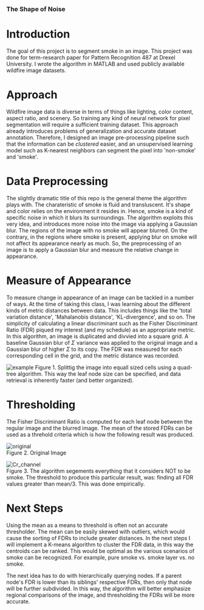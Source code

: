 ### The Shape of Noise

# Introduction

The goal of this project is to segment smoke in an image. This project was done for term-research paper for Pattern Recognition 487 at Drexel University. I wrote the algorithm in MATLAB and used publicly available wildfire image datasets. 

# Approach

Wildfire image data is diverse in terms of things like lighting, color content, aspect ratio, and scenery. So training any kind of neural network for pixel segmentation will require a sufficient training dataset. This approach already introduces problems of generalization and accurate dataset annotation. Therefore, I designed an image pre-processing pipeline such that the information can be _clustered_ easier, and an unsupervised learning model such as K-nearest neighbors can segment the pixel into 'non-smoke' and 'smoke'. 

# Data Preprocessing

The slightly dramatic title of this repo is the general theme the algorithm plays with. The charateristic of smoke is fluid and transluscent. It's shape and color relies on the environment it resides in. Hence, smoke is a kind of specific noise in which it blurs its surroundings. The algorithm exploits this very idea, and introduces more noise into the image via applying a Gaussian blur. The regions of the image with no smoke will appear blurred. On the contrary, in the regions where smoke is present, applying blur on smoke will not affect its appearance nearly as much. So, the preprocessing of an image is to apply a Gaussian blur and measure the relative change in appearance.

# Measure of Appearance

To measure change in appearance of an image can be tackled in a number of ways. At the time of taking this class, I was learning about the different kinds of metric distances between data. This includes things like the 'total variation distance', 'Mahalanobis distance', 'KL-divergence', and so on. The simplicity of calculating a linear discriminant such as the Fisher Discriminant Ratio (FDR) piqued my interest (and my schedule) as an appropriate metric. In this algorithm, an image is duplicated and divvied into a square grid. A baseline Gaussian blur of $\Sigma$ variance was applied to the original image and a Gaussian blur of higher $\Sigma$ to its copy. The FDR was measured for each corresponding cell in the grid, and the metric distance was recorded.

![example](https://github.com/Jayant74/Smoke-Segmentation/assets/129622540/8549e60b-0681-4130-ba7e-5896b99bca14)
Figure 1. Splittig the image into equall sized cells using a quad-tree algorithm. This way the leaf node size can be specified, and data retrieval is inherently faster (and better organized). 

# Thresholding

The Fisher Discriminant Ratio is computed for each leaf node between the regular image and the blurred image. The mean of the stored FDRs can be used as a threhold criteria which is how the following result was produced.


![original](https://github.com/Jayant74/Smoke-Segmentation/assets/129622540/73e6d3ec-6b85-49e4-9e8d-0fd15e7ef7fa)        
Figure 2. Original Image



![Cr_channel](https://github.com/Jayant74/Smoke-Segmentation/assets/129622540/12a214ae-331b-48fe-92a5-6ace03c1ea79)             
Figure 3. The algorithm segements everything that it considers NOT to be smoke. The threshold to produce this particular result, was: finding all FDR values greater than mean/3. This was done empirically. 



# Next Steps

Using the mean as a means to threshold is often not an accurate thresholder. The mean can be easily skewed with outliers, which would cause the sorting of FDRs to include greater distances. In the next steps I will implement a K-means algorithm to cluster the FDR data, in this way the centroids can be ranked. This would be optimal as the various scenarios of smoke can be recognized. For example, pure smoke vs. smoke layer vs. no smoke. 

The next idea has to do with hierarchically querying nodes. If a parent node's FDR is lower than its siblings' respective FDRs, then only that node will be further subdivided. In this way, the algorithm will better emphasize regional comparisons of the image, and thresholding the FDRs will be more accurate.
